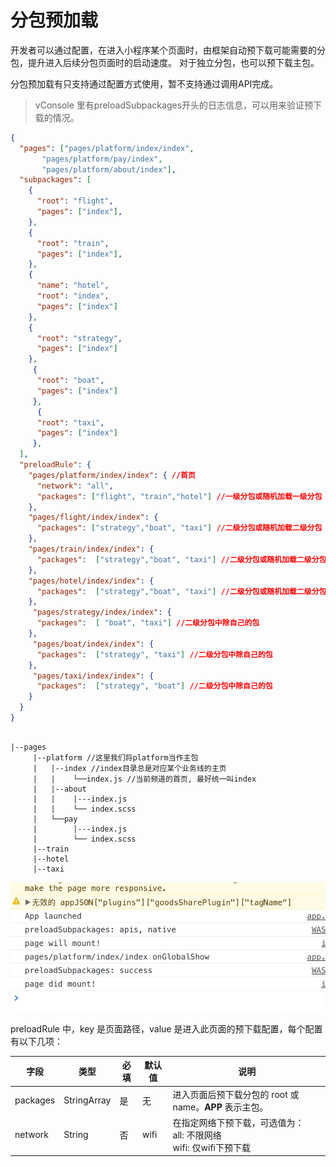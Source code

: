 # 分包预加载



开发者可以通过配置，在进入小程序某个页面时，由框架自动预下载可能需要的分包，提升进入后续分包页面时的启动速度。
对于独立分包，也可以预下载主包。

分包预加载有只支持通过配置方式使用，暂不支持通过调用API完成。

> vConsole 里有preloadSubpackages开头的日志信息，可以用来验证预下载的情况。

```json
{
  "pages": ["pages/platform/index/index",
       "pages/platform/pay/index",
       "pages/platform/about/index"],
  "subpackages": [
    {
      "root": "flight",
      "pages": ["index"],
    },
    {
      "root": "train",
      "pages": ["index"],
    },
    {
      "name": "hotel",
      "root": "index",
      "pages": ["index"]
    },
    {
      "root": "strategy",
      "pages": ["index"]
    },
     {
      "root": "boat",
      "pages": ["index"]
     },
      {
      "root": "taxi",
      "pages": ["index"]
     },
  ],
  "preloadRule": {
    "pages/platform/index/index": { //首页
      "network": "all",
      "packages": ["flight", "train","hotel"] //一级分包或随机加载一级分包
    },
    "pages/flight/index/index": { 
      "packages": ["strategy","boat", "taxi"] //二级分包或随机加载二级分包
    },
    "pages/train/index/index": {
      "packages":  ["strategy","boat", "taxi"] //二级分包或随机加载二级分包
    },
    "pages/hotel/index/index": {
      "packages":  ["strategy","boat", "taxi"] //二级分包或随机加载二级分包
    },
     "pages/strategy/index/index": {
      "packages":  [ "boat", "taxi"] //二级分包中除自己的包
    },
     "pages/boat/index/index": {
      "packages":  ["strategy", "taxi"] //二级分包中除自己的包
    },
     "pages/taxi/index/index": {
      "packages":  ["strategy", "boat"] //二级分包中除自己的包
    }
  }
}
```


```shell

|--pages
     |--platform //这里我们将platform当作主包
     |   |--index //index目录总是对应某个业务线的主页
     |   |    └──index.js //当前频道的首页, 最好统一叫index
     |   |--about
     |   |    |---index.js
     |   |    └── index.scss
     |   └──pay
     |        |---index.js
     |        └── index.scss
     |--train 
     |--hotel  
     |--taxi  

```
![preload](./preload.jpg)


preloadRule 中，key 是页面路径，value 是进入此页面的预下载配置，每个配置有以下几项：

| 字段     | 类型        | 必填 | 默认值 | 说明                                                                         |
|----------|-------------|------|--------|------------------------------------------------------------------------------|
| packages | StringArray | 是   | 无     | 进入页面后预下载分包的 root 或 name。__APP__ 表示主包。                      |
| network  | String      | 否   | wifi   | 在指定网络下预下载，可选值为：<br />all: 不限网络 <br />wifi: 仅wifi下预下载 |




